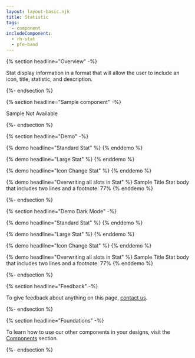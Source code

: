 ```yaml
---
layout: layout-basic.njk
title: Statistic
tags:
  - component
includeComponent:
  - rh-stat
  - pfe-band
---
```

{% section headline="Overview" -%}

Stat display information in a format that will allow the user to include an icon, title, statistic, and description.

{%- endsection %}

{% section headline="Sample component" -%}

Sample Not Available

{%- endsection %}

{% section headline="Demo" -%}

{% demo headline="Standard Stat" %}
<rh-stat></rh-stat>
{% enddemo %}

{% demo headline="Large Stat" %}
<rh-stat size="large"></rh-stat>
{% enddemo %}

{% demo headline="Icon Change Stat" %}
<rh-stat icon="rh-code"></rh-stat>
{% enddemo %}

{% demo headline="Overwriting all slots in Stat" %}
<rh-stat titlePlacement="below">
    <pfe-icon slot="icon" icon="rh-atom"></pfe-icon>
    <span slot="title">Sample Title</span>
    <span slot="description">Stat body that includes two lines and a footnote.</span>
    <span slot="statistic">77%</span>
</rh-stat>
{% enddemo %}

{%- endsection %}

{% section headline="Demo Dark Mode" -%}

{% demo headline="Standard Stat" %}
<pfe-band size="smallest" color-palette="darkest">
    <rh-stat></rh-stat>
</pfe-band>
{% enddemo %}

{% demo headline="Large Stat" %}
<pfe-band size="smallest" color-palette="darkest">
    <rh-stat size="large"></rh-stat>
</pfe-band>
{% enddemo %}

{% demo headline="Icon Change Stat" %}
<pfe-band size="smallest" color-palette="darkest">
    <rh-stat icon="rh-code"></rh-stat>
</pfe-band> 
{% enddemo %}

{% demo headline="Overwriting all slots in Stat" %}
<pfe-band size="smallest" color-palette="darkest">
    <rh-stat titlePlacement="below">
        <pfe-icon slot="icon" icon="rh-atom"></pfe-icon>
        <span slot="title">Sample Title</span>
        <span slot="description">Stat body that includes two lines and a footnote.</span>
        <span slot="statistic">77%</span>
    </rh-stat>
</pfe-band>
{% enddemo %}


{%- endsection %}
<div class="multi-column--min-300-wide">

{% section headline="Feedback" -%}

To give feedback about anything on this page, [contact us](mailto:digital-design-system@redhat.com).

{%- endsection %}

{% section headline="Foundations" -%}

To learn how to use our other components in your designs, visit the [Components](/components/) section.

{%- endsection %}

</div>